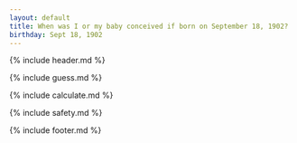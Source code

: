 ```yaml
---
layout: default
title: When was I or my baby conceived if born on September 18, 1902?
birthday: Sept 18, 1902
---
```


{% include header.md %}

{% include guess.md %}

{% include calculate.md %}

{% include safety.md %}

{% include footer.md %}



